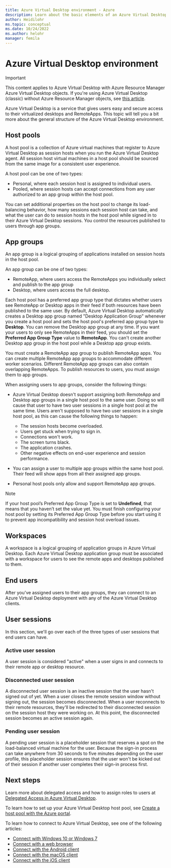 ```yaml
---
title: Azure Virtual Desktop environment - Azure
description: Learn about the basic elements of an Azure Virtual Desktop environment, like host pools and app groups.
author: Heidilohr
ms.topic: conceptual
ms.date: 10/24/2022
ms.author: helohr
manager: femila
---
```

# Azure Virtual Desktop environment

>[!IMPORTANT]
>This content applies to Azure Virtual Desktop with Azure Resource Manager Azure Virtual Desktop objects. If you're using Azure Virtual Desktop (classic) without Azure Resource Manager objects, see [this article](./virtual-desktop-fall-2019/environment-setup-2019.md).

Azure Virtual Desktop is a service that gives users easy and secure access to their virtualized desktops and RemoteApps. This topic will tell you a bit more about the general structure of the Azure Virtual Desktop environment.

## Host pools

A host pool is a collection of Azure virtual machines that register to Azure Virtual Desktop as session hosts when you run the Azure Virtual Desktop agent. All session host virtual machines in a host pool should be sourced from the same image for a consistent user experience.

A host pool can be one of two types:

- Personal, where each session host is assigned to individual users.
- Pooled, where session hosts can accept connections from any user authorized to an app group within the host pool.

You can set additional properties on the host pool to change its load-balancing behavior, how many sessions each session host can take, and what the user can do to session hosts in the host pool while signed in to their Azure Virtual Desktop sessions. You control the resources published to users through app groups.

## App groups

An app group is a logical grouping of applications installed on session hosts in the host pool.

An app group can be one of two types: 

- RemoteApp, where users access the RemoteApps you individually select and publish to the app group 
- Desktop, where users access the full desktop.
 
Each host pool has a preferred app group type that dictates whether users see RemoteApp or Desktop apps in their feed if both resources have been published to the same user. By default, Azure Virtual Desktop automatically creates a Desktop app group named "Desktop Application Group" whenever you create a host pool and sets the host pool's preferred app group type to **Desktop**. You can remove the Desktop app group at any time. If you want your users to only see RemoteApps in their feed, you should set the **Preferred App Group Type** value to **RemoteApp**. You can't create another Desktop app group in the host pool while a Desktop app group exists.

You must create a RemoteApp app group to publish RemoteApp apps. You can create multiple RemoteApp app groups to accommodate different worker scenarios. Different RemoteApp app groups can also contain overlapping RemoteApps. To publish resources to users, you must assign them to app groups.

When assigning users to app groups, consider the following things: 

- Azure Virtual Desktop doesn't support assigning both RemoteApp and Desktop app groups in a single host pool to the same user. Doing so will cause that user to have two user sessions in a single host pool at the same time. Users aren't supposed to have two user sessions in a single host pool, as this can cause the following things to happen:
   
    - The session hosts become overloaded.
    - Users get stuck when trying to sign in.
    - Connections won't work.
    - The screen turns black.
    - The application crashes.
    - Other negative effects on end-user experience and session performance.

- You can assign a user to multiple app groups within the same host pool. Their feed will show apps from all their assigned app groups. 
- Personal host pools only allow and support RemoteApp app groups. 

>[!NOTE]
>If your host pool’s Preferred App Group Type is set to **Undefined**, that means that you haven’t set the value yet. You must finish configuring your host pool by setting its Preferred App Group Type before you start using it to prevent app incompatibility and session host overload issues.

## Workspaces

A workspace is a logical grouping of application groups in Azure Virtual Desktop. Each Azure Virtual Desktop application group must be associated with a workspace for users to see the remote apps and desktops published to them.

## End users

After you've assigned users to their app groups, they can connect to an Azure Virtual Desktop deployment with any of the Azure Virtual Desktop clients.

## User sessions

In this section, we'll go over each of the three types of user sessions that end users can have.

### Active user session

A user session is considered "active" when a user signs in and connects to their remote app or desktop resource.

### Disconnected user session

A disconnected user session is an inactive session that the user hasn't signed out of yet. When a user closes the remote session window without signing out, the session becomes disconnected. When a user reconnects to their remote resources, they'll be redirected to their disconnected session on the session host they were working on. At this point, the disconnected session becomes an active session again.

### Pending user session

A pending user session is a placeholder session that reserves a spot on the load-balanced virtual machine for the user. Because the sign-in process can take anywhere from 30 seconds to five minutes depending on the user profile, this placeholder session ensures that the user won't be kicked out of their session if another user completes their sign-in process first.

## Next steps

Learn more about delegated access and how to assign roles to users at [Delegated Access in Azure Virtual Desktop](delegated-access-virtual-desktop.md).

To learn how to set up your Azure Virtual Desktop host pool, see [Create a host pool with the Azure portal](create-host-pools-azure-marketplace.md).

To learn how to connect to Azure Virtual Desktop, see one of the following articles:

- [Connect with Windows 10 or Windows 7](./user-documentation/connect-windows-7-10.md)
- [Connect with a web browser](./user-documentation/connect-web.md)
- [Connect with the Android client](./user-documentation/connect-android.md)
- [Connect with the macOS client](./user-documentation/connect-macos.md)
- [Connect with the iOS client](./user-documentation/connect-ios.md)
